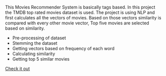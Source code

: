 This Movies Recommender System is basically tags based. In this project the TMDB top rated movies dataset is used. The project is using NLP and first calculates all the vectors of movies. Based on those vectors similarity is compared with every other movie vector, Top five movies are selected based on similarity.

*  Pre-processing of dataset
*  Stemming the dataset 
*  Getting vectors based on frequency of each word
*  Calculating similarity 
*  Getting top 5 similar movies

[Check it out]([https://link-url-here.org](https://themohal-ml-projects-movie-recommender-system-webapp-h39jbv.streamlit.app/))